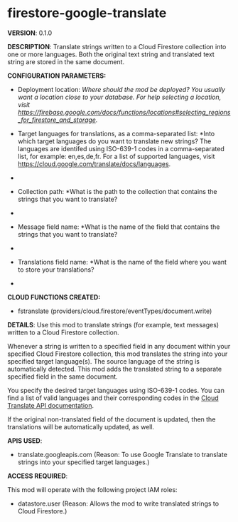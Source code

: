 # firestore-google-translate

**VERSION**: 0.1.0

**DESCRIPTION**: Translate strings written to a Cloud Firestore collection into one or more languages. Both the original text string and translated text string are stored in the same document.



**CONFIGURATION PARAMETERS:**

* Deployment location: *Where should the mod be deployed? You usually want a location close to your database. For help selecting a location, visit  https://firebase.google.com/docs/functions/locations#selecting_regions_for_firestore_and_storage.*

* Target languages for translations, as a comma-separated list: *Into which target languages do you want to translate new strings? The languages are identifed using ISO-639-1 codes in a comma-separated list, for example: en,es,de,fr. For a list of supported languages, visit https://cloud.google.com/translate/docs/languages.
*

* Collection path: *What is the path to the collection that contains the strings that you want to translate?
*

* Message field name: *What is the name of the field that contains the strings that you want to translate?
*

* Translations field name: *What is the name of the field where you want to store your translations?
*



**CLOUD FUNCTIONS CREATED:**

* fstranslate (providers/cloud.firestore/eventTypes/document.write)



**DETAILS**: Use this mod to translate strings (for example, text messages) written to a Cloud Firestore collection.

Whenever a string is written to a specified field in any document within your specified Cloud Firestore collection, this mod translates the string into your specified target language(s). The source language of the string is automatically detected. This mod adds the translated string to a separate specified field in the same document.

You specify the desired target languages using ISO-639-1 codes. You can find a list of valid languages and their corresponding codes in the [Cloud Translate API documentation](https://cloud.google.com/translate/docs/languages).

If the original non-translated field of the document is updated, then the translations will be automatically updated, as well.



**APIS USED**:

* translate.googleapis.com (Reason: To use Google Translate to translate strings into your specified target languages.)



**ACCESS REQUIRED**:



This mod will operate with the following project IAM roles:

* datastore.user (Reason: Allows the mod to write translated strings to Cloud Firestore.)
